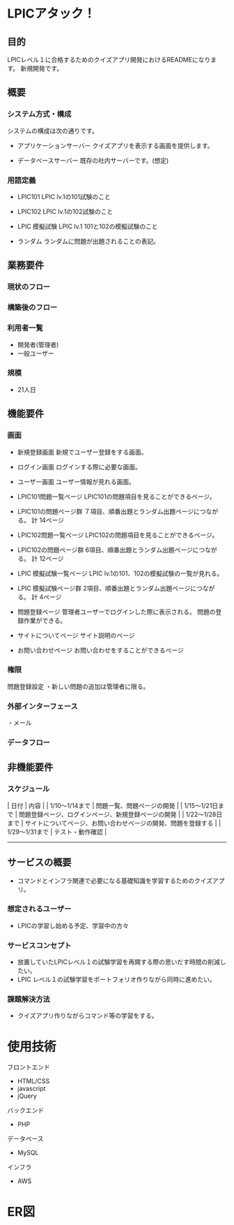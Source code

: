 # LPICアタック！
## 目的
LPICレベル１に合格するためのクイズアプリ開発におけるREADMEになります。
新規開発です。

## 概要
### システム方式・構成
システムの構成は次の通りです。

- アプリケーションサーバー
  クイズアプリを表示する画面を提供します。

- データベースサーバー
  既存の社内サーバーです。(想定)

### 用語定義
- LPIC101
  LPIC lv.1の101試験のこと 

- LPIC102
  LPIC lv.1の102試験のこと

- LPIC 模擬試験
  LPIC lv.1 101と102の模擬試験のこと

- ランダム
  ランダムに問題が出題されることの表記。


## 業務要件
### 現状のフロー

### 構築後のフロー

### 利用者一覧
- 開発者(管理者)
- 一般ユーザー

### 規模
- 21人日

## 機能要件
### 画面
- 新規登録画面
  新規でユーザー登録をする画面。

- ログイン画面
  ログインする際に必要な画面。

- ユーザー画面
  ユーザー情報が見れる画面。

- LPIC101問題一覧ページ
  LPIC101の問題項目を見ることができるページ。

- LPIC101の問題ページ群
  ７項目、順番出題とランダム出題ページにつながる。
  計 14ページ

- LPIC102問題一覧ページ
  LPIC102の問題項目を見ることができるページ。

- LPIC102の問題ページ群
  6項目、順番出題とランダム出題ページにつながる。
  計 12ページ

- LPIC 模擬試験一覧ページ
  LPIC lv.1の101、102の模擬試験の一覧が見れる。

- LPIC 模擬試験ページ群
  2項目、順番出題とランダム出題ページにつながる。
  計 4ページ

- 問題登録ページ
  管理者ユーザーでログインした際に表示される。
  問題の登録作業ができる。

- サイトについてページ
  サイト説明のページ

- お問い合わせページ
  お問い合わせをすることができるページ

### 権限
問題登録設定
・新しい問題の追加は管理者に限る。

### 外部インターフェース
・メール

### データフロー

## 非機能要件
###


### スケジュール
| 日付 | 内容 |
| 1/10～1/14まで | 問題一覧、問題ページの開発 |
| 1/15～1/21日まで | 問題登録ページ、ログインページ、新規登録ページの開発 |
| 1/22～1/28日まで | サイトについてページ、お問い合わせページの開発、問題を登録する |
| 1/29～1/31まで | テスト・動作確認 |

--------------------------------------------------------------------
## サービスの概要
- コマンドとインフラ関連で必要になる基礎知識を学習するためのクイズアプリ。

### 想定されるユーザー
- LPICの学習し始める予定、学習中の方々

### サービスコンセプト
- 放置していたLPICレベル１の試験学習を再開する際の思いだす時間の削減したい。
- LPIC レベル１の試験学習をポートフォリオ作りながら同時に進めたい。

### 課題解決方法
- クイズアプリ作りながらコマンド等の学習をする。

# 使用技術
フロントエンド
- HTML/CSS
- javascript
- jQuery

バックエンド
- PHP

データベース
- MySQL

インフラ
- AWS

# ER図
